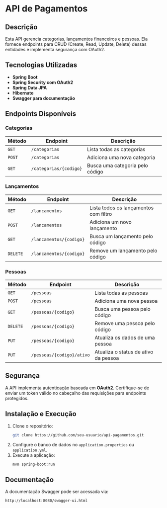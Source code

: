 # API de Pagamentos

## Descrição

Esta API gerencia categorias, lançamentos financeiros e pessoas. Ela fornece endpoints para CRUD (Create, Read, Update, Delete) dessas entidades e implementa segurança com OAuth2.

## Tecnologias Utilizadas

- **Spring Boot**
- **Spring Security com OAuth2**
- **Spring Data JPA**
- **Hibernate**
- **Swagger para documentação**

## Endpoints Disponíveis

### Categorias

| Método | Endpoint               | Descrição                       |
| ------ | ---------------------- | ------------------------------- |
| `GET`  | `/categorias`          | Lista todas as categorias       |
| `POST` | `/categorias`          | Adiciona uma nova categoria     |
| `GET`  | `/categorias/{codigo}` | Busca uma categoria pelo código |

### Lançamentos

| Método   | Endpoint                | Descrição                             |
| -------- | ----------------------- | ------------------------------------- |
| `GET`    | `/lancamentos`          | Lista todos os lançamentos com filtro |
| `POST`   | `/lancamentos`          | Adiciona um novo lançamento           |
| `GET`    | `/lancamentos/{codigo}` | Busca um lançamento pelo código       |
| `DELETE` | `/lancamentos/{codigo}` | Remove um lançamento pelo código      |

### Pessoas

| Método   | Endpoint                  | Descrição                            |
| -------- | ------------------------- | ------------------------------------ |
| `GET`    | `/pessoas`                | Lista todas as pessoas               |
| `POST`   | `/pessoas`                | Adiciona uma nova pessoa             |
| `GET`    | `/pessoas/{codigo}`       | Busca uma pessoa pelo código         |
| `DELETE` | `/pessoas/{codigo}`       | Remove uma pessoa pelo código        |
| `PUT`    | `/pessoas/{codigo}`       | Atualiza os dados de uma pessoa      |
| `PUT`    | `/pessoas/{codigo}/ativo` | Atualiza o status de ativo da pessoa |

## Segurança

A API implementa autenticação baseada em **OAuth2**. Certifique-se de enviar um token válido no cabeçalho das requisições para endpoints protegidos.

## Instalação e Execução

1. Clone o repositório:
   ```bash
   git clone https://github.com/seu-usuario/api-pagamentos.git
   ```
2. Configure o banco de dados no `application.properties` ou `application.yml`.
3. Execute a aplicação:
   ```bash
   mvn spring-boot:run
   ```

## Documentação

A documentação Swagger pode ser acessada via:

```
http://localhost:8080/swagger-ui.html
```



